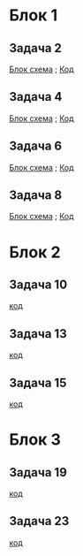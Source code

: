 #  Блок 1

## Задача 2
[Блок схема](https://github.com/Vladislav163rus/Csharp/blob/main/Less1/Task1/Task1.drawio.png) ; [Код](https://github.com/Vladislav163rus/Csharp/blob/main/Less1/Task1/Program.cs)

## Задача 4
[Блок схема](https://github.com/Vladislav163rus/Csharp/blob/main/Less1/Task2/Task2.drawio.png) ; [Код](https://github.com/Vladislav163rus/Csharp/blob/main/Less1/Task2/Task2.csproj)

## Задача 6
[Блок схема](https://github.com/Vladislav163rus/Csharp/blob/main/Less1/Task3/Task3.drawio.png) ; [Код](https://github.com/Vladislav163rus/Csharp/blob/main/Less1/Task3/Task3.csproj)

## Задача 8
[Блок схема](https://github.com/Vladislav163rus/Csharp/blob/main/Less1/Task4/Task4.drawio.png) ; [Код](https://github.com/Vladislav163rus/Csharp/blob/main/Less1/Task4/Task4.csproj)

# Блок 2

## Задача 10
[код](https://github.com/Vladislav163rus/Csharp/blob/main/Less2/Task1/Program.cs)

## Задача 13
[код](https://github.com/Vladislav163rus/Csharp/blob/main/Less2/Task2/Program.cs)

## Задача 15
[код](https://github.com/Vladislav163rus/Csharp/blob/main/Less2/Task3/Program.cs)

# Блок 3

## Задача 19
[код](https://github.com/Vladislav163rus/Csharp/blob/main/Less3/Task1/Program.cs)

## Задача 23
[код](https://github.com/Vladislav163rus/Csharp/blob/main/Less3/Task2/Program.cs)
